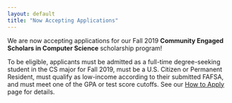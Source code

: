 ```yaml
---
layout: default
title: "Now Accepting Applications"
---
```


We are now accepting applications for our Fall 2019 **Community Engaged Scholars in Computer Science** scholarship program!

To be eligible, applicants must be admitted as a full-time degree-seeking student in the CS major for Fall 2019, must be a U.S. Citizen or Permanent Resident, must qualify as low-income according to their submitted FAFSA, and must meet one of the GPA or test score cutoffs. See our [How to Apply](/scholarships/apply.html) page for details.
